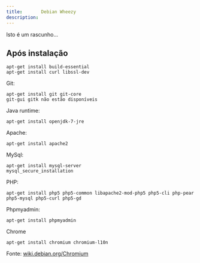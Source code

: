 ```yaml
---
title:       Debian Wheezy
description: 
---
```


Isto é um rascunho...


Após instalação
---

    apt-get install build-essential
    apt-get install curl libssl-dev

Git:

    apt-get install git git-core
    git-gui gitk não estão disponíveis

Java runtime:

    apt-get install openjdk-7-jre

Apache:
        
    apt-get install apache2

MySql:

    apt-get install mysql-server
    mysql_secure_installation

PHP:

    apt-get install php5 php5-common libapache2-mod-php5 php5-cli php-pear php5-mysql php5-curl php5-gd


Phpmyadmin:

    apt-get install phpmyadmin
    
    
Chrome
    
    apt-get install chromium chromium-l10n

Fonte: [wiki.debian.org/Chromium](https://wiki.debian.org/Chromium "link-externo")
